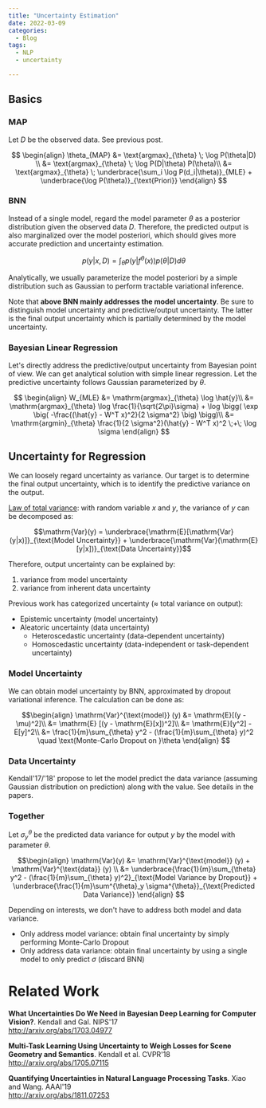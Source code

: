 ```yaml
---
title: "Uncertainty Estimation"
date: 2022-03-09
categories:
  - Blog
tags:
  - NLP
  - uncertainty

---
```


## Basics

### MAP

Let $D$ be the observed data. See previous post.

$$
\begin{align}
\theta_{MAP} &= \text{argmax}_{\theta} \; \log P(\theta|D) \\
&= \text{argmax}_{\theta} \; \log P(D|\theta) P(\theta)\\
&= \text{argmax}_{\theta} \; \underbrace{\sum_i \log P(d_i|\theta)}_{MLE} + \underbrace{\log P(\theta)}_{\text{Priori}}
\end{align}
$$

### BNN

Instead of a single model, regard the model parameter $\theta$ as a posterior distribution given the observed data $D$.
Therefore, the predicted output is also marginalized over the model posteriori, which should gives more accurate prediction and uncertainty estimation.

$$p(y|x, D) = \int_{\theta} p \big(y|f^{\theta}(x) \big) p(\theta|D) d\theta$$

Analytically, we usually parameterize the model posteriori by a simple distribution such as Gaussian to perform tractable variational inference.

Note that **above BNN mainly addresses the model uncertainty**.
Be sure to distinguish model uncertainty and predictive/output uncertainty. The latter is the final output uncertainty which is partially determined by the model uncertainty.

### Bayesian Linear Regression

Let's directly address the predictive/output uncertainty from Bayesian point of view.
We can get analytical solution with simple linear regression.
Let the predictive uncertainty follows Gaussian parameterized by $\theta$.

$$
\begin{align}
W_{MLE} &= \mathrm{argmax}_{\theta} \log \hat{y}\\
&= \mathrm{argmax}_{\theta} \log \frac{1}{\sqrt{2\pi}\sigma} + \log \bigg( \exp \big( -\frac{(\hat{y} - W^T x)^2}{2 \sigma^2} \big) \bigg)\\
&= \mathrm{argmin}_{\theta} \frac{1}{2 \sigma^2}(\hat{y} - W^T x)^2 \;+\; \log \sigma
\end{align}
$$

## Uncertainty for Regression

We can loosely regard uncertainty as variance. Our target is to determine the final output uncertainty, which is to identify the predictive variance on the output.

[Law of total variance](https://en.wikipedia.org/wiki/Law_of_total_variance): with random variable $x$ and $y$, the variance of $y$ can be decomposed as:

$$\mathrm{Var}(y) = \underbrace{\mathrm{E}[\mathrm{Var}(y|x)]}_{\text{Model Uncertainty}} + \underbrace{\mathrm{Var}(\mathrm{E}[y|x])}_{\text{Data Uncertainty}}$$

Therefore, output uncertainty can be explained by:
1. variance from model uncertainty
2. variance from inherent data uncertainty

Previous work has categorized uncertainty ($\approx$ total variance on output):
* Epistemic uncertainty (model uncertainty)
* Aleatoric uncertainty (data uncertainty)
  * Heteroscedastic uncertainty (data-dependent uncertainty)
  * Homoscedastic uncertainty (data-independent or task-dependent uncertainty)

### Model Uncertainty

We can obtain model uncertainty by BNN, approximated by dropout variational inference.
The calculation can be done as:

$$\begin{align}
\mathrm{Var}^{\text{model}} (y) &= \mathrm{E}[(y - \mu)^2]\\
&= \mathrm{E} [(y - \mathrm{E}[x])^2]\\
&= \mathrm{E}[y^2] - E[y]^2\\
&= \frac{1}{m}\sum_{\theta} y^2 - (\frac{1}{m}\sum_{\theta} y)^2 \quad \text{Monte-Carlo Dropout on }\theta
\end{align}
$$

### Data Uncertainty

Kendall'17/'18' propose to let the model predict the data variance (assuming Gaussian distribution on prediction) along with the value. See details in the papers.

### Together

Let $\sigma^{\theta}_y$ be the predicted data variance for output $y$ by the model with parameter $\theta$.

$$\begin{align}
\mathrm{Var}(y) &= \mathrm{Var}^{\text{model}} (y) + \mathrm{Var}^{\text{data}} (y) \\
&= \underbrace{\frac{1}{m}\sum_{\theta} y^2 - (\frac{1}{m}\sum_{\theta} y)^2}_{\text{Model Variance by Dropout}} + \underbrace{\frac{1}{m}\sum^{\theta}_y \sigma^{\theta}}_{\text{Predicted Data Variance}}
\end{align}
$$

Depending on interests, we don't have to address both model and data variance.
* Only address model variance: obtain final uncertainty by simply performing Monte-Carlo Dropout
* Only address data variance: obtain final uncertainty by using a single model to only predict $\sigma$ (discard BNN)

# Related Work

**What Uncertainties Do We Need in Bayesian Deep Learning for Computer Vision?**. Kendall and Gal. NIPS'17\
<http://arxiv.org/abs/1703.04977>

**Multi-Task Learning Using Uncertainty to Weigh Losses for Scene Geometry and Semantics**. Kendall et al. CVPR'18\
<http://arxiv.org/abs/1705.07115>

**Quantifying Uncertainties in Natural Language Processing Tasks**. Xiao and Wang. AAAI'19\
<http://arxiv.org/abs/1811.07253>
